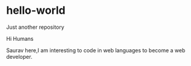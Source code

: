 # hello-world
Just another repository 

Hi Humans

Saurav here,I am interesting to code in web languages to become a web developer.
